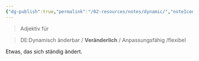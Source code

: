 ```yaml
---
{"dg-publish":true,"permalink":"/02-resources/notes/dynamic/","noteIcon":"","updated":"2025-08-26T16:35:03.543+02:00"}
---
```


> Adjektiv für 
<div class="transclusion internal-embed is-loaded"><div class="markdown-embed">




> DE:Dynamisch
> änderbar / **Veränderlich** / Anpassungsfähig /flexibel

Etwas, das sich ständig ändert.

</div></div>
